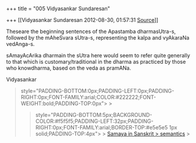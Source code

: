 +++
title = "005 Vidyasankar Sundaresan"

+++
[[Vidyasankar Sundaresan	2012-08-30, 01:57:31 [Source](https://groups.google.com/g/bvparishat/c/UesGyetBhNU)]]





Theseare the beginning sentences of the Apastamba dharmasUtra-s, followed by the mAheSvara sUtra-s, representing the kalpa and vyAkaraNa vedAnga-s.



sAmayAcArika dharmain the sUtra here would seem to refer quite generally to that which is customary/traditional in the dharma as practiced by those who knowdharma, based on the veda as pramANa.  

Vidyasankar  

>  style="PADDING-BOTTOM:0px;PADDING-LEFT:0px;PADDING-RIGHT:0px;FONT-FAMILY:arial;COLOR:#222222;FONT-WEIGHT:bold;PADDING-TOP:0px"> >
> 
> > 
> >  style="PADDING-BOTTOM:5px;BACKGROUND-COLOR:#f5f5f5;PADDING-LEFT:32px;PADDING-RIGHT:0px;FONT-FAMILY:arial;BORDER-TOP:#e5e5e5 1px solid;PADDING-TOP:4px"> >
> [Samaya in Sanskrit > semantics](http://groups.google.com/group/bvparishat/t/51eb06c9eb4184d5) >
> 

